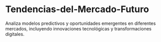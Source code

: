 # Tendencias-del-Mercado-Futuro
Analiza modelos predictivos y oportunidades emergentes en diferentes mercados, incluyendo innovaciones tecnológicas y transformaciones digitales.
